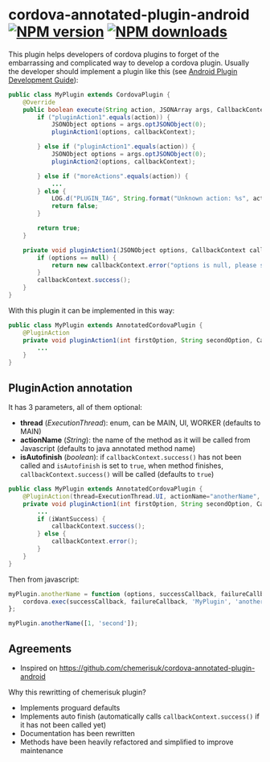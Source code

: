 # cordova-annotated-plugin-android<br>[![NPM version][npm-version]][npm-url] [![NPM downloads][npm-downloads]][npm-url]

This plugin helps developers of cordova plugins to forget of the embarrassing and complicated way to develop a cordova plugin.
Usually the developer should implement a plugin like this (see [Android Plugin Development Guide](https://cordova.apache.org/docs/en/latest/guide/platforms/android/plugin.html)):

```java
public class MyPlugin extends CordovaPlugin {
    @Override
    public boolean execute(String action, JSONArray args, CallbackContext callbackContext) throws JSONException {
        if ("pluginAction1".equals(action)) {
            JSONObject options = args.optJSONObject(0);
            pluginAction1(options, callbackContext);

        } else if ("pluginAction1".equals(action)) {
            JSONObject options = args.optJSONObject(0);
            pluginAction2(options, callbackContext);

        } else if ("moreActions".equals(action)) {
            ...
        } else {
            LOG.d("PLUGIN_TAG", String.format("Unknown action: %s", action));
            return false;
        }

        return true;
    }

    private void pluginAction1(JSONObject options, CallbackContext callbackContext) {
        if (options == null) {
            return new callbackContext.error("options is null, please specify options");
        }
        callbackContext.success();
    }
}
```

With this plugin it can be implemented in this way:

```java
public class MyPlugin extends AnnotatedCordovaPlugin {
    @PluginAction
    private void pluginAction1(int firstOption, String secondOption, CallbackContext callbackContext) {
        ...
    }
}
```

## PluginAction annotation
It has 3 parameters, all of them optional:

- **thread** (*ExecutionThread*): enum, can be MAIN, UI, WORKER (defaults to MAIN)
- **actionName** (*String*): the name of the method as it will be called from Javascript (defaults to java annotated method name)
- **isAutofinish** (*boolean*): if `callbackContext.success()` has not been called and `isAutofinish` is set to `true`, when method finishes, `callbackContext.success()` will be called (defaults to `true`)

```java
public class MyPlugin extends AnnotatedCordovaPlugin {
    @PluginAction(thread=ExecutionThread.UI, actionName="anotherName", isAutofinish=false)
    private void pluginAction1(int firstOption, String secondOption, CallbackContext callbackContext) {
        ...
        if (iWantSuccess) {
            callbackContext.success();
        } else {
            callbackContext.error();
        }
    }
}
```

Then from javascript:
```js
myPlugin.anotherName = function (options, successCallback, failureCallback) {
    cordova.exec(successCallback, failureCallback, 'MyPlugin', 'anotherName', options);
};

myPlugin.anotherName([1, 'second']);
```

## Agreements
- Inspired on https://github.com/chemerisuk/cordova-annotated-plugin-android

Why this rewritting of chemerisuk plugin?
- Implements proguard defaults
- Implements auto finish (automatically calls `callbackContext.success()` if it has not been called yet)
- Documentation has been rewritten
- Methods have been heavily refactored and simplified to improve maintenance


[npm-url]: https://www.npmjs.com/package/cordova-annotated-plugin-android
[npm-version]: https://img.shields.io/npm/v/cordova-annotated-plugin-android.svg
[npm-downloads]: https://img.shields.io/npm/dm/cordova-annotated-plugin-android.svg


